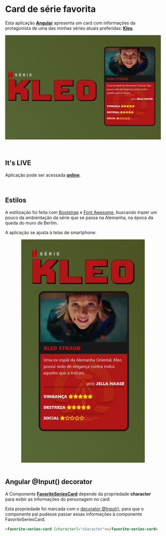 # Card de série favorita

Esta aplicação [**Angular**](https://angular.io/) apresenta um card com informações da protagonista de uma das minhas séries atuais preferidas: [**Kleo**](https://www.netflix.com/br/title/81216677).

![App screenshot](./images/App%20screenshot.png)

<br>

## It's LIVE

Aplicação pode ser acessada [**online**](https://dih-philips-ng-week-exercises.herokuapp.com/m1s09/part2).

<br>

## Estilos

A estilização foi feita com [Bootstrap](https://getbootstrap.com/) e [Font Awesome](https://fontawesome.com/), buscando trazer um pouco da ambientação da série que se passa na Alemanha, na época da queda do muro de Berlim.

A aplicação se ajusta à telas de smartphone:

<div align='center'>
<img width='400px' src='./images/Smartphone.png'>
</div>

<br>

## Angular @Input() decorator

A Componente [**FavoriteSeriesCard**](https://github.com/jtspinelli/DEVinPhilips_Angular_exercicios-da-semana/blob/master/src/app/M1S09/part2/favorite-series-card/favorite-series-card.component.ts) depende da propriedade **character** para exibir as informações do personagem no card.

Esta propriedade foi marcada com o [decorator @Input()](https://angular.io/api/core/Input), para que o componente pai pudesse passar essas informações à componente FavoriteSeriesCard.


```HTML
<favorite-series-card [character]="character"></favorite-series-card>
```
